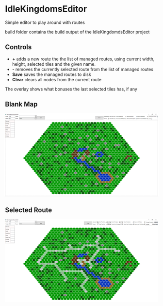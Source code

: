 IdleKingdomsEditor
==================

Simple editor to play around with routes

build folder contains the build output of the IdleKingdomdsEditor project

Controls
--------

* **\+** adds a new route the the list of managed routes, using current width, height, selected tiles and the given name.
* **\-** removes the currently selected route from the list of managed routes
* **Save** saves the managed routes to disk
* **Clear** clears all nodes from the current route

The overlay shows what bonuses the last selected tiles has, if any

Blank Map
---------

![clear map](Screenshots/blank.png)

Selected Route
--------------

![selected route map](Screenshots/selected.png)